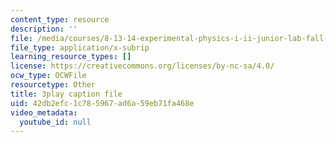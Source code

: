 ```yaml
---
content_type: resource
description: ''
file: /media/courses/8-13-14-experimental-physics-i-ii-junior-lab-fall-2016-spring-2017/42db2efc1c785967ad6a59eb71fa468e_d7_bZxCErjo.vtt
file_type: application/x-subrip
learning_resource_types: []
license: https://creativecommons.org/licenses/by-nc-sa/4.0/
ocw_type: OCWFile
resourcetype: Other
title: 3play caption file
uid: 42db2efc-1c78-5967-ad6a-59eb71fa468e
video_metadata:
  youtube_id: null
---
```

